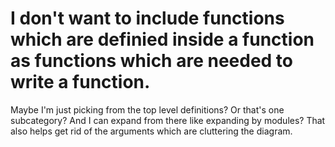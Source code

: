 # I don't want to include functions which are definied inside a function as functions which are needed to write a function.
Maybe I'm just picking from the top level definitions?
Or that's one subcategory? And I can expand from there like expanding by modules?
That also helps get rid of the arguments which are cluttering the diagram.
